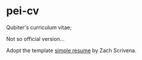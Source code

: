 # pei-cv

Qubiter's curriculum vitae;

Not so official version...

Adopt the template [simple resume](https://github.com/zachscrivena/simple-resume-cv) by Zach Scrivena.
